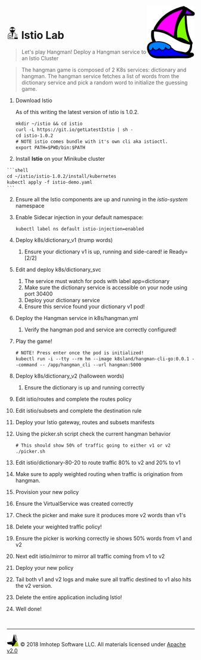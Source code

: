 <img src="../assets/k8sland.png" align="right" width="128" height="auto"/>

<br/>


# <img src="../assets/lab.png" width="32" height="auto"/> Istio Lab

> Let's play Hangman! Deploy a Hangman service to an Istio Cluster

> The hangman game is composed of 2 K8s services: dictionary and hangman. The hangman
> service fetches a list of words from the dictionary service and pick a random word to
> initialize the guessing game.


1. Download Istio

   As of this writing the latest version of istio is 1.0.2.

    ```shell
    mkdir ~/istio && cd istio
    curl -L https://git.io/getLatestIstio | sh -
    cd istio-1.0.2
    # NOTE istio comes bundle with it's own cli aka istioctl.
    export PATH=$PWD/bin:$PATH
    ```

  1. Install **Istio** on your Minikube cluster

    ```shell
    cd ~/istio/istio-1.0.2/install/kubernetes
    kubectl apply -f istio-demo.yaml
    ```

2. Ensure all the Istio components are up and running in the *istio-system* namespace
3. Enable Sidecar injection in your default namespace:

    ```shell
    kubectl label ns default istio-injection=enabled
    ```

4. Deploy k8s/dictionary_v1 (trump words)
   1. Ensure your dictionary v1 is up, running and side-cared! ie Ready=[2/2]
5. Edit and deploy k8s/dictionary_svc
   1. The service must watch for pods with label app=dictionary
   2. Make sure the dictionary service is accessible on your node using port 30400
   3. Deploy your dictionary service
   4. Ensure this service found your dictionary v1 pod!
6. Deploy the Hangman service in k8s/hangman.yml
   1. Verify the hangman pod and service are correctly configured!
7. Play the game!

    ```shell
    # NOTE! Press enter once the pod is initialized!
    kubectl run -i --tty --rm hm --image k8sland/hangman-cli-go:0.0.1 --command -- /app/hangman_cli --url hangman:5000
    ```

8. Deploy k8s/dictionary_v2 (halloween words)
   1. Ensure the dictionary is up and running correctly
9.  Edit istio/routes and complete the routes policy
10. Edit istio/subsets and complete the destination rule
11. Deploy your Istio gateway, routes and subsets manifests
12. Using the picker.sh script check the current hangman behavior

    ```shell
    # This should show 50% of traffic going to either v1 or v2
    ./picker.sh
    ```

13. Edit istio/dictionary-80-20 to route traffic 80% to v2 and 20% to v1
   1. Make sure to apply weighted routing when traffic is origination from hangman.
   2. Provision your new policy
   3. Ensure the VirtualService was created correctly
   4. Check the picker and make sure it produces more v2 words than v1's
14. Delete your weighted traffic policy!
   1. Ensure the picker is working correctly ie shows 50% words from v1 and v2
15. Next edit istio/mirror to mirror all traffic coming from v1 to v2
   1. Deploy your new policy
   2. Tail both v1 and v2 logs and make sure all traffic destined to v1 also
      hits the v2 version.
16. Delete the entire application including Istio!
17. Well done!


<br/>

---
<img src="../assets/imhotep_logo.png" width="32" height="auto"/> © 2018 Imhotep Software LLC.
All materials licensed under [Apache v2.0](http://www.apache.org/licenses/LICENSE-2.0)
